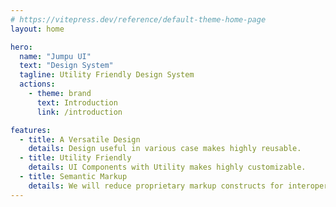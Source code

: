 ```yaml
---
# https://vitepress.dev/reference/default-theme-home-page
layout: home

hero:
  name: "Jumpu UI"
  text: "Design System"
  tagline: Utility Friendly Design System
  actions:
    - theme: brand
      text: Introduction
      link: /introduction

features:
  - title: A Versatile Design
    details: Design useful in various case makes highly reusable.
  - title: Utility Friendly
    details: UI Components with Utility makes highly customizable.
  - title: Semantic Markup
    details: We will reduce proprietary markup constructs for interoperability.
---
```

